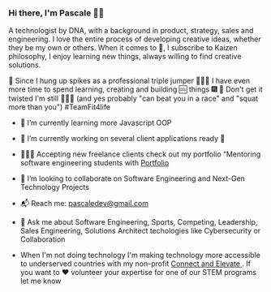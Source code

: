 ### Hi there, I'm Pascale 👋🏾 

A technologist by DNA, with a background in product, strategy, sales and engineering. I love the entire process of developing creative ideas, whether they be my own or others. When it comes to 🧠,  I subscribe to Kaizen philosophy, I enjoy learning new things, always willing to find creative solutions. 

🥇 Since I hung up spikes as a professional triple jumper 🏃🏾‍♀️ I have even more time to spend learning, creating and building :cool: things :fireworks: 
🛑 Don't get it twisted I'm still 🏋🏾‍♀️ (and yes probably "can beat you in a race" and "squat more than you") #TeamFit4life

<!--
**pascalecodes/pascalecodes** is a ✨ _special_ ✨ repository because its `README.md` (this file) appears on your GitHub profile.

Here are some ideas to get you started:


- 🔭 I’m currently working on ...
- 
- :black_nib:

- 🤔 I’m looking for help with ...
- 💬 Ask me about ...
- 📫 How to reach me: ...
- 😄 Pronouns: ...
-
 - ⚡ Fun fact: I hav
 -
 -🏆
 🫖
 🍵 
-->
- 🌱 I’m currently learning more Javascript OOP 
- 🔭 I’m currently working on several client applications ready 🚀
- 👩🏾‍💻 Accepting new freelance clients check out my portfolio “Mentoring software engineering students with [Portfolio](https://pascaledelaunay.netlify.app/)
- 👀 I’m looking to collaborate on Software Engineering and Next-Gen Technology Projects
- 📬 Reach me: pascaledev@gmail.com

 - 💬 Ask me about Software Engineering, Sports, Competing, Leadership, Sales Engineering, Solutions Architect techologies like Cybersecurity or Collaboration

 - When I'm not doing technology I'm making technology more accessible to underserved countries with my non-profit [Connect and Elevate ](https://connectandelevate.org/). If you want to ❤️ volunteer your expertise for one of our STEM programs let me know

<!-- ### Technical Skills -->

<!-- ### Connect with me -->
